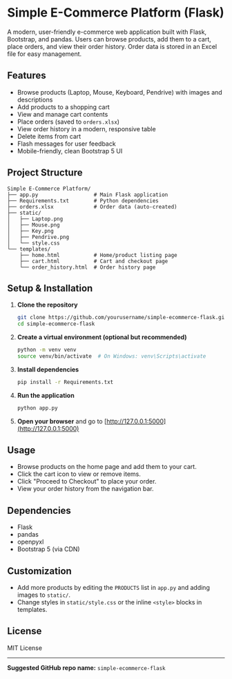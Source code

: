 # Simple E-Commerce Platform (Flask)

A modern, user-friendly e-commerce web application built with Flask, Bootstrap, and pandas. Users can browse products, add them to a cart, place orders, and view their order history. Order data is stored in an Excel file for easy management.

## Features
- Browse products (Laptop, Mouse, Keyboard, Pendrive) with images and descriptions
- Add products to a shopping cart
- View and manage cart contents
- Place orders (saved to `orders.xlsx`)
- View order history in a modern, responsive table
- Delete items from cart
- Flash messages for user feedback
- Mobile-friendly, clean Bootstrap 5 UI


## Project Structure
```
Simple E-Commerce Platform/
├── app.py                  # Main Flask application
├── Requirements.txt        # Python dependencies
├── orders.xlsx             # Order data (auto-created)
├── static/
│   ├── Laptop.png
│   ├── Mouse.png
│   ├── Key.png
│   ├── Pendrive.png
│   └── style.css
└── templates/
    ├── home.html           # Home/product listing page
    ├── cart.html           # Cart and checkout page
    └── order_history.html  # Order history page
```

## Setup & Installation
1. **Clone the repository**
   ```bash
   git clone https://github.com/yourusername/simple-ecommerce-flask.git
   cd simple-ecommerce-flask
   ```
2. **Create a virtual environment (optional but recommended)**
   ```bash
   python -m venv venv
   source venv/bin/activate  # On Windows: venv\Scripts\activate
   ```
3. **Install dependencies**
   ```bash
   pip install -r Requirements.txt
   ```
4. **Run the application**
   ```bash
   python app.py
   ```
5. **Open your browser** and go to [http://127.0.0.1:5000](http://127.0.0.1:5000)

## Usage
- Browse products on the home page and add them to your cart.
- Click the cart icon to view or remove items.
- Click "Proceed to Checkout" to place your order.
- View your order history from the navigation bar.

## Dependencies
- Flask
- pandas
- openpyxl
- Bootstrap 5 (via CDN)

## Customization
- Add more products by editing the `PRODUCTS` list in `app.py` and adding images to `static/`.
- Change styles in `static/style.css` or the inline `<style>` blocks in templates.

## License
MIT License

---
**Suggested GitHub repo name:** `simple-ecommerce-flask` 
